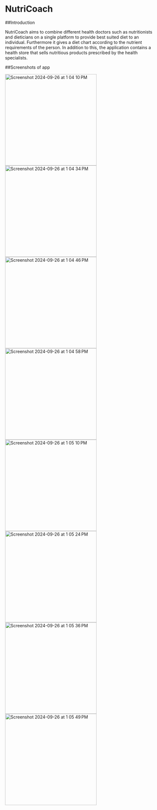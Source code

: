 # NutriCoach

##Introduction

NutriCoach aims to combine different health doctors such as nutritionists and dieticians on a single platform to provide best suited diet to an individual. Furthermore it gives a diet chart according to the nutrient requirements of the person. In addition to this, the application contains a health store that sells nutritious products prescribed by the health specialists.

##Screenshots of app

<img width="300" height="300" alt="Screenshot 2024-09-26 at 1 04 10 PM" src="https://github.com/user-attachments/assets/efad561b-870d-4729-a3fb-9c213dfb7bda">

<img width="300" height="300" alt="Screenshot 2024-09-26 at 1 04 34 PM" src="https://github.com/user-attachments/assets/981fe177-d483-4c23-80f8-9241f4920e38">

<img width="300" height="300" alt="Screenshot 2024-09-26 at 1 04 46 PM" src="https://github.com/user-attachments/assets/0a8196dd-3e72-446a-8558-da474428ef78">

<img width="300" height="300" alt="Screenshot 2024-09-26 at 1 04 58 PM" src="https://github.com/user-attachments/assets/19061ea7-dc85-4f2b-b615-8fba8967380b">

<img width="300" height="300" alt="Screenshot 2024-09-26 at 1 05 10 PM" src="https://github.com/user-attachments/assets/05f4d680-cc0d-4992-b8c1-3ad500c6ea09">

<img width="300" height="300" alt="Screenshot 2024-09-26 at 1 05 24 PM" src="https://github.com/user-attachments/assets/0c535781-5a71-4126-bb2e-983182a326eb">

<img width="300" height="300" alt="Screenshot 2024-09-26 at 1 05 36 PM" src="https://github.com/user-attachments/assets/5c8f2e64-a802-463c-a98b-16e02d2f5592">

<img width="300" height="300" alt="Screenshot 2024-09-26 at 1 05 49 PM" src="https://github.com/user-attachments/assets/90a0bd1e-8fd9-437e-9e92-bc21b07c9e12">
